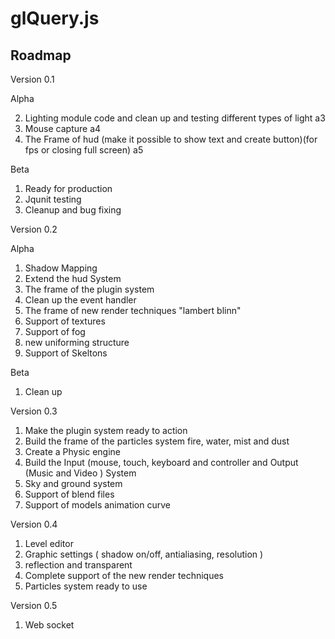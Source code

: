 <h1>glQuery.js</h1>


<h2>Roadmap</h2>
Version 0.1

Alpha

2. Lighting module code and clean up and testing different types of light a3
3. Mouse capture a4
4. The Frame of hud (make it possible to show text and create button)(for fps or closing full screen) a5

Beta

1. Ready for production
2. Jqunit testing 
3. Cleanup and bug fixing


Version 0.2

Alpha

1. Shadow Mapping 
2. Extend the hud System 
3. The frame of the plugin system 
4. Clean up the event handler
5. The frame of new render techniques "lambert blinn"
6. Support of textures
7. Support of fog
8. new uniforming structure 
9. Support of Skeltons

Beta

1. Clean up


Version 0.3

1. Make the plugin system ready to action
2. Build the frame of the particles system fire, water, mist and dust
3. Create a Physic engine
4. Build the Input (mouse, touch, keyboard  and controller and Output (Music and Video ) System 
5. Sky and ground system
6. Support of blend files
7. Support of models animation curve


Version 0.4

1. Level editor
2. Graphic settings ( shadow on/off,  antialiasing, resolution )
3. reflection and transparent
4. Complete support of the new render techniques
5. Particles system ready to use


Version 0.5

1. Web socket 